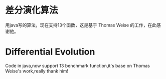 #  差分演化算法
用java写的算法，现在支持13个函数，这是基于 Thomas Weise 的工作，在此感谢他。
# Differential Evolution
Code in java,now support 13 benchmark function,it's base on Thomas Weise's work,really thank him!

